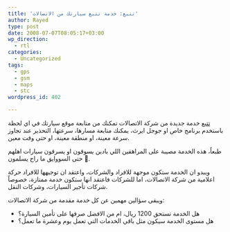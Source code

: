 ```yaml
---
title: 'تتبع: خدمة تتبع سيارتك من الاتصالات'
author: Rayed
type: post
date: 2008-07-07T08:05:17+03:00
wp_direction:
  - rtl
categories:
  - Uncategorized
tags:
  - gps
  - gsm
  - maps
  - stc
wordpress_id: 402

---
```

<p><a href="http://www.avl.com.sa/">تتبع</a> خدمة جديدة من شركة الاتصالات تمكنك من متابعة موقع سيارتك في اي لحظة باستخدم برنامج خاص او جوجل ايرث، يمكنك متابعة مسارها، سرعتها، التحذير عند تجاوز سرعة معينة، او منطقة معينة، او حتى وقت معين.</p>
<p>طبعاً، هذه الخدمة مصيبة على المراهقين اللي بادين يسوقون او يسرقون سيارات اهلهم 🙂 حتى السووايق ما راح يسلمون.</p>
<p>ويبدو ان الخدمة ستكون موجهة للافراد والشركات، واعتقد ان توجيهها للافراد حركة اعلامية من شركة الاتصالات، اما للشركات فاعتقد انها ستكون خدمة ممتازة، خصوصاً شركات تأجير السيارات، وشركات النقل.</p>
<p>ويبقى سؤالين مهمين عن كل خدمة مقدمة من شركة الاتصالات:</p>
<ul>
<li>هل الخدمة تستحق 1200 ريال، ام من الافضل صرفها على تأمين السيارة؟</li>
<li>هل مستوى الخدمة سيكون مثل باقي الخدمات التي تعمل يوم وعشرة ما تعمل؟</li>
</ul>
